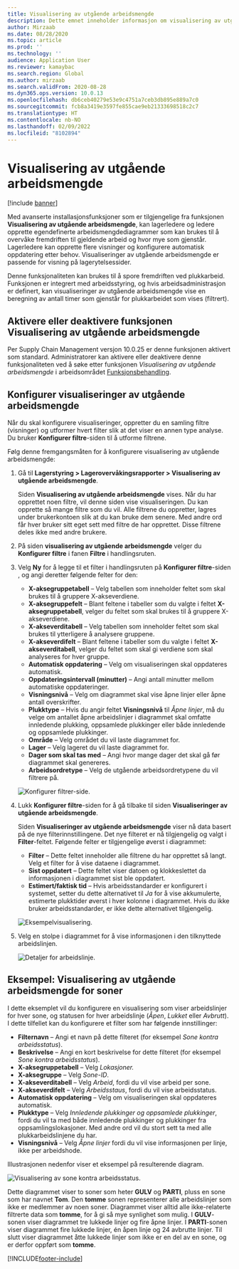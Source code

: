 ```yaml
---
title: Visualisering av utgående arbeidsmengde
description: Dette emnet inneholder informasjon om visualisering av utgående arbeidsmengde. Denne funksjonaliteten gjør at lagerledere og ledere kan opprette egendefinerte arbeidsmengdediagrammer som kan brukes til å overvåke fremdriften av gjeldende arbeid og hvor mye som gjenstår. Lagerledere kan opprette flere visninger og konfigurere automatisk oppdatering etter behov.
author: Mirzaab
ms.date: 08/28/2020
ms.topic: article
ms.prod: ''
ms.technology: ''
audience: Application User
ms.reviewer: kamaybac
ms.search.region: Global
ms.author: mirzaab
ms.search.validFrom: 2020-08-28
ms.dyn365.ops.version: 10.0.13
ms.openlocfilehash: db6ceb40279e53e9c4751a7ceb3db895e889a7c0
ms.sourcegitcommit: fcb8a3419e3597fe855cae9eb21333698518c2c7
ms.translationtype: HT
ms.contentlocale: nb-NO
ms.lasthandoff: 02/09/2022
ms.locfileid: "8102894"
---
```

# <a name="outbound-workload-visualization"></a>Visualisering av utgående arbeidsmengde

[!include [banner](../includes/banner.md)]

Med avanserte installasjonsfunksjoner som er tilgjengelige fra funksjonen **Visualisering av utgående arbeidsmengde**, kan lagerledere og ledere opprette egendefinerte arbeidsmengdediagrammer som kan brukes til å overvåke fremdriften til gjeldende arbeid og hvor mye som gjenstår. Lagerledere kan opprette flere visninger og konfigurere automatisk oppdatering etter behov. Visualiseringer av utgående arbeidsmengde er passende for visning på lagerytelsessider.

Denne funksjonaliteten kan brukes til å spore fremdriften ved plukkarbeid. Funksjonen er integrert med arbeidsstyring, og hvis arbeidsadministrasjon er definert, kan visualiseringer av utgående arbeidsmengde vise en beregning av antall timer som gjenstår for plukkarbeidet som vises (filtrert).

## <a name="turn-the-outbound-workload-visualization-feature-on-or-off"></a>Aktivere eller deaktivere funksjonen Visualisering av utgående arbeidsmengde

Per Supply Chain Management versjon 10.0.25 er denne funksjonen aktivert som standard. Administratorer kan aktivere eller deaktivere denne funksjonaliteten ved å søke etter funksjonen *Visualisering av utgående arbeidsmengde* i arbeidsområdet [Funksjonsbehandling](../../fin-ops-core/fin-ops/get-started/feature-management/feature-management-overview.md).

## <a name="set-up-outbound-workload-visualizations"></a>Konfigurer visualiseringer av utgående arbeidsmengde

Når du skal konfigurere visualiseringer, oppretter du en samling filtre (visninger) og utformer hvert filter slik at det viser en annen type analyse. Du bruker **Konfigurer filtre**-siden til å utforme filtrene.

Følg denne fremgangsmåten for å konfigurere visualisering av utgående arbeidsmengde:

1. Gå til **Lagerstyring \> Lagerovervåkingsrapporter \> Visualisering av utgående arbeidsmengde**.

    Siden **Visualisering av utgående arbeidsmengde** vises. Når du har opprettet noen filtre, vil denne siden vise visualiseringen. Du kan opprette så mange filtre som du vil. Alle filtrene du oppretter, lagres under brukerkontoen slik at du kan bruke dem senere. Med andre ord får hver bruker sitt eget sett med filtre de har opprettet. Disse filtrene deles ikke med andre brukere.

1. På siden **visualisering av utgående arbeidsmengde** velger du **Konfigurer filtre** i fanen **Filtre** i handlingsruten.
1. Velg **Ny** for å legge til et filter i handlingsruten på **Konfigurer filtre**-siden , og angi deretter følgende felter for den:

    - **X-aksegruppetabell** – Velg tabellen som inneholder feltet som skal brukes til å gruppere X-akseverdiene.
    - **X-aksegruppefelt** – Blant feltene i tabeller som du valgte i feltet **X-aksegruppetabell**, velger du feltet som skal brukes til å gruppere X-akseverdiene.
    - **X-akseverditabell** – Velg tabellen som inneholder feltet som skal brukes til ytterligere å analysere gruppene.
    - **X-akseverdifelt** – Blant feltene i tabeller som du valgte i feltet **X-akseverditabell**, velger du feltet som skal gi verdiene som skal analyseres for hver gruppe.
    - **Automatisk oppdatering** – Velg om visualiseringen skal oppdateres automatisk.
    - **Oppdateringsintervall (minutter)** – Angi antall minutter mellom automatiske oppdateringer.
    - **Visningsnivå** – Velg om diagrammet skal vise åpne linjer eller åpne antall overskrifter.
    - **Plukktype** – Hvis du angir feltet **Visningsnivå** til _Åpne linjer_, må du velge om antallet åpne arbeidslinjer i diagrammet skal omfatte innledende plukking, oppsamlede plukkinger eller både innledende og oppsamlede plukkinger.
    - **Område** – Velg området du vil laste diagrammet for.
    - **Lager** – Velg lageret du vil laste diagrammet for.
    - **Dager som skal tas med** – Angi hvor mange dager det skal gå før diagrammet skal genereres.
    - **Arbeidsordretype** – Velg de utgående arbeidsordretypene du vil filtrere på.

    ![Konfigurer filtrer-side.](media/work-viz-filters-1.png "Konfigurer filtrer-side")

1. Lukk **Konfigurer filtre**-siden for å gå tilbake til siden **Visualiseringer av utgående arbeidsmengde**.

    Siden **Visualiseringer av utgående arbeidsmengde** viser nå data basert på de nye filterinnstillingene. Det nye filteret er nå tilgjengelig og valgt i **Filter**-feltet. Følgende felter er tilgjengelige øverst i diagrammet:

    - **Filter** – Dette feltet inneholder alle filtrene du har opprettet så langt. Velg et filter for å vise dataene i diagrammet.
    - **Sist oppdatert** – Dette feltet viser datoen og klokkeslettet da informasjonen i diagrammet sist ble oppdatert.
    - **Estimert/faktisk tid** – Hvis arbeidsstandarder er konfigurert i systemet, setter du dette alternativet til *Ja* for å vise akkumulerte, estimerte plukktider øverst i hver kolonne i diagrammet. Hvis du ikke bruker arbeidsstandarder, er ikke dette alternativet tilgjengelig.

    ![Eksempelvisualisering.](media/work-viz-chart.png "Eksempelvisualisering")

1. Velg en stolpe i diagrammet for å vise informasjonen i den tilknyttede arbeidslinjen.

    ![Detaljer for arbeidslinje.](media/work-viz-work-details.png "Detaljer for arbeidslinje")

## <a name="example-outbound-workload-visualization-for-zones"></a>Eksempel: Visualisering av utgående arbeidsmengde for soner

I dette eksemplet vil du konfigurere en visualisering som viser arbeidslinjer for hver sone, og statusen for hver arbeidslinje (_Åpen_, _Lukket_ eller _Avbrutt_). I dette tilfellet kan du konfigurere et filter som har følgende innstillinger:

- **Filternavn** – Angi et navn på dette filteret (for eksempel _Sone kontra arbeidsstatus_).
- **Beskrivelse** – Angi en kort beskrivelse for dette filteret (for eksempel _Sone kontra arbeidsstatus_).
- **X-aksegruppetabell** – Velg _Lokasjoner._
- **X-aksegruppe** – Velg _Sone-ID_.
- **X-akseverditabell** – Velg _Arbeid_, fordi du vil vise arbeid per sone.
- **X-akseverdifelt** – Velg _Arbeidsstaus_, fordi du vil vise arbeidsstatus.
- **Automatisk oppdatering** – Velg om visualiseringen skal oppdateres automatisk.
- **Plukktype** – Velg _Innledende plukkinger og oppsamlede plukkinger_, fordi du vil ta med både innledende plukkinger og plukkinger fra oppsamlingslokasjoner. Med andre ord vil du stort sett ta med alle plukkarbeidslinjene du har.
- **Visningsnivå** – Velg _Åpne linjer_ fordi du vil vise informasjonen per linje, ikke per arbeidshode.

Illustrasjonen nedenfor viser et eksempel på resulterende diagram.

![Visualisering av sone kontra arbeidsstatus.](media/work-viz-chart.png "Visualisering av sone kontra arbeidsstatus")

Dette diagrammet viser to soner som heter **GULV** og **PARTI**, pluss en sone som har navnet **Tom**. Den **tomme** sonen representerer alle arbeidslinjer som ikke er medlemmer av noen soner. Diagrammet viser alltid alle ikke-relaterte filtrerte data som **tomme**, for å gi så mye synlighet som mulig. I **GULV**-sonen viser diagrammet tre lukkede linjer og fire åpne linjer. I **PARTI**-sonen viser diagrammet fire lukkede linjer, én åpen linje og 24 avbrutte linjer. Til slutt viser diagrammet åtte lukkede linjer som ikke er en del av en sone, og er derfor oppført som **tomme**.


[!INCLUDE[footer-include](../../includes/footer-banner.md)]